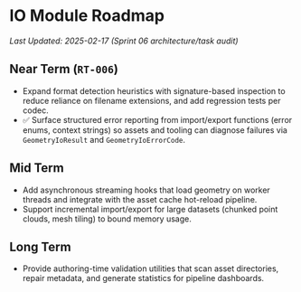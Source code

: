 # IO Module Roadmap

_Last Updated: 2025-02-17 (Sprint 06 architecture/task audit)_

## Near Term (`RT-006`)
- Expand format detection heuristics with signature-based inspection to reduce reliance on filename extensions, and add regression tests per codec.
- ✅ Surface structured error reporting from import/export functions (error enums, context strings) so assets and tooling can diagnose failures via `GeometryIoResult` and `GeometryIoErrorCode`.

## Mid Term
- Add asynchronous streaming hooks that load geometry on worker threads and integrate with the asset cache hot-reload pipeline.
- Support incremental import/export for large datasets (chunked point clouds, mesh tiling) to bound memory usage.

## Long Term
- Provide authoring-time validation utilities that scan asset directories, repair metadata, and generate statistics for pipeline dashboards.
